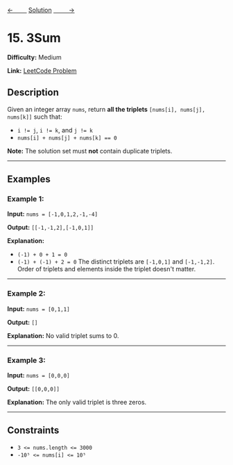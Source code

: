 [<-&nbsp;&nbsp;&nbsp;&nbsp;&nbsp;&nbsp;&nbsp;&nbsp;](../167.%20Two%20Sum%20II%20-%20Input%20Array%20Is%20Sorted/statement.md)
[Solution](15.%203Sum/solution.js)
[&nbsp;&nbsp;&nbsp;&nbsp;&nbsp;&nbsp;&nbsp;&nbsp; ->](../283.%20Move%20Zeroes/statement.md)

# 15. 3Sum

**Difficulty:** Medium

**Link:** [LeetCode Problem](https://leetcode.com/problems/3sum/)

## Description

Given an integer array `nums`, return **all the triplets** `[nums[i], nums[j], nums[k]]` such that:

- `i != j`, `i != k`, and `j != k`
- `nums[i] + nums[j] + nums[k] == 0`

**Note:**
The solution set must **not** contain duplicate triplets.

---

## Examples

### Example 1:

**Input:**
`nums = [-1,0,1,2,-1,-4]`

**Output:**
`[[-1,-1,2],[-1,0,1]]`

**Explanation:**

- `(-1) + 0 + 1 = 0`
- `(-1) + (-1) + 2 = 0`
  The distinct triplets are `[-1,0,1]` and `[-1,-1,2]`.
  Order of triplets and elements inside the triplet doesn't matter.

---

### Example 2:

**Input:**
`nums = [0,1,1]`

**Output:**
`[]`

**Explanation:**
No valid triplet sums to 0.

---

### Example 3:

**Input:**
`nums = [0,0,0]`

**Output:**
`[[0,0,0]]`

**Explanation:**
The only valid triplet is three zeros.

---

## Constraints

- `3 <= nums.length <= 3000`
- `-10⁵ <= nums[i] <= 10⁵`

